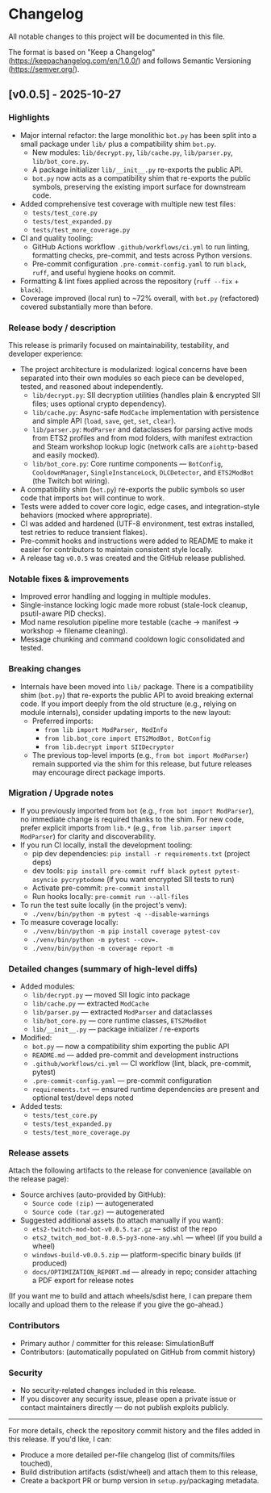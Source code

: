 # Changelog

All notable changes to this project will be documented in this file.

The format is based on "Keep a Changelog" (https://keepachangelog.com/en/1.0.0/)
and follows Semantic Versioning (https://semver.org/).

## [v0.0.5] - 2025-10-27

### Highlights
- Major internal refactor: the large monolithic `bot.py` has been split into a small package under `lib/` plus a compatibility shim `bot.py`.
  - New modules: `lib/decrypt.py`, `lib/cache.py`, `lib/parser.py`, `lib/bot_core.py`.
  - A package initializer `lib/__init__.py` re-exports the public API.
  - `bot.py` now acts as a compatibility shim that re-exports the public symbols, preserving the existing import surface for downstream code.
- Added comprehensive test coverage with multiple new test files:
  - `tests/test_core.py`
  - `tests/test_expanded.py`
  - `tests/test_more_coverage.py`
- CI and quality tooling:
  - GitHub Actions workflow `.github/workflows/ci.yml` to run linting, formatting checks, pre-commit, and tests across Python versions.
  - Pre-commit configuration `.pre-commit-config.yaml` to run `black`, `ruff`, and useful hygiene hooks on commit.
- Formatting & lint fixes applied across the repository (`ruff --fix` + `black`).
- Coverage improved (local run) to ~72% overall, with `bot.py` (refactored) covered substantially more than before.

### Release body / description
This release is primarily focused on maintainability, testability, and developer experience:

- The project architecture is modularized: logical concerns have been separated into their own modules so each piece can be developed, tested, and reasoned about independently.
  - `lib/decrypt.py`: SII decryption utilities (handles plain & encrypted SII files; uses optional crypto dependency).
  - `lib/cache.py`: Async-safe `ModCache` implementation with persistence and simple API (`load`, `save`, `get`, `set`, `clear`).
  - `lib/parser.py`: `ModParser` and dataclasses for parsing active mods from ETS2 profiles and from mod folders, with manifest extraction and Steam workshop lookup logic (network calls are `aiohttp`-based and easily mocked).
  - `lib/bot_core.py`: Core runtime components — `BotConfig`, `CooldownManager`, `SingleInstanceLock`, `DLCDetector`, and `ETS2ModBot` (the Twitch bot wiring).
- A compatibility shim (`bot.py`) re-exports the public symbols so user code that imports `bot` will continue to work.
- Tests were added to cover core logic, edge cases, and integration-style behaviors (mocked where appropriate).
- CI was added and hardened (UTF-8 environment, test extras installed, test retries to reduce transient flakes).
- Pre-commit hooks and instructions were added to README to make it easier for contributors to maintain consistent style locally.
- A release tag `v0.0.5` was created and the GitHub release published.

### Notable fixes & improvements
- Improved error handling and logging in multiple modules.
- Single-instance locking logic made more robust (stale-lock cleanup, psutil-aware PID checks).
- Mod name resolution pipeline more testable (cache → manifest → workshop → filename cleaning).
- Message chunking and command cooldown logic consolidated and tested.

### Breaking changes
- Internals have been moved into `lib/` package. There is a compatibility shim (`bot.py`) that re-exports the public API to avoid breaking external code. If you import deeply from the old structure (e.g., relying on module internals), consider updating imports to the new layout:
  - Preferred imports:
    - `from lib import ModParser, ModInfo`
    - `from lib.bot_core import ETS2ModBot, BotConfig`
    - `from lib.decrypt import SIIDecryptor`
  - The previous top-level imports (e.g., `from bot import ModParser`) remain supported via the shim for this release, but future releases may encourage direct package imports.

### Migration / Upgrade notes
- If you previously imported from `bot` (e.g., `from bot import ModParser`), no immediate change is required thanks to the shim. For new code, prefer explicit imports from `lib.*` (e.g., `from lib.parser import ModParser`) for clarity and discoverability.
- If you run CI locally, install the development tooling:
  - pip dev dependencies: `pip install -r requirements.txt` (project deps)
  - dev tools: `pip install pre-commit ruff black pytest pytest-asyncio pycryptodome` (if you want encrypted SII tests to run)
  - Activate pre-commit: `pre-commit install`
  - Run hooks locally: `pre-commit run --all-files`
- To run the test suite locally (in the project's venv):
  - `./venv/bin/python -m pytest -q --disable-warnings`
- To measure coverage locally:
  - `./venv/bin/python -m pip install coverage pytest-cov`
  - `./venv/bin/python -m pytest --cov=.`
  - `./venv/bin/python -m coverage report -m`

### Detailed changes (summary of high-level diffs)
- Added modules:
  - `lib/decrypt.py` — moved SII logic into package
  - `lib/cache.py` — extracted `ModCache`
  - `lib/parser.py` — extracted `ModParser` and dataclasses
  - `lib/bot_core.py` — core runtime classes, `ETS2ModBot`
  - `lib/__init__.py` — package initializer / re-exports
- Modified:
  - `bot.py` — now a compatibility shim exporting the public API
  - `README.md` — added pre-commit and development instructions
  - `.github/workflows/ci.yml` — CI workflow (lint, black, pre-commit, pytest)
  - `.pre-commit-config.yaml` — pre-commit configuration
  - `requirements.txt` — ensured runtime dependencies are present and optional test/devel deps noted
- Added tests:
  - `tests/test_core.py`
  - `tests/test_expanded.py`
  - `tests/test_more_coverage.py`

### Release assets
Attach the following artifacts to the release for convenience (available on the release page):
- Source archives (auto-provided by GitHub):
  - `Source code (zip)` — autogenerated
  - `Source code (tar.gz)` — autogenerated
- Suggested additional assets (to attach manually if you want):
  - `ets2-twitch-mod-bot-v0.0.5.tar.gz` — sdist of the repo
  - `ets2_twitch_mod_bot-0.0.5-py3-none-any.whl` — wheel (if you build a wheel)
  - `windows-build-v0.0.5.zip` — platform-specific binary builds (if produced)
  - `docs/OPTIMIZATION_REPORT.md` — already in repo; consider attaching a PDF export for release notes

(If you want me to build and attach wheels/sdist here, I can prepare them locally and upload them to the release if you give the go-ahead.)

### Contributors
- Primary author / committer for this release: SimulationBuff
- Contributors: (automatically populated on GitHub from commit history)

### Security
- No security-related changes included in this release.
- If you discover any security issue, please open a private issue or contact maintainers directly — do not publish exploits publicly.

---

For more details, check the repository commit history and the files added in this release. If you'd like, I can:
- Produce a more detailed per-file changelog (list of commits/files touched),
- Build distribution artifacts (sdist/wheel) and attach them to this release,
- Create a backport PR or bump version in `setup.py`/packaging metadata.
